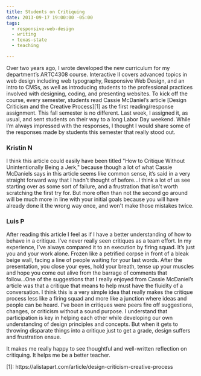```yaml
---
title: Students on Critiquing
date: 2013-09-17 19:00:00 -05:00
tags:
  - responsive-web-design
  - writing
  - texas-state
  - teaching

---
```


Over two years ago, I wrote developed the new curriculum for my department’s ARTC4308 course. Interactive II covers advanced topics in web design including web typography, Responsive Web Design, and an intro to CMSs, as well as introducing students to the professional practices involved with designing, coding, and presenting websites. To kick off the course, every semester, students read Cassie McDaniel’s article [Design Criticism and the Creative Process][1] as the first reading/response assignment. This fall semester is no different. Last week, I assigned it, as usual, and sent students on their way to a long Labor Day weekend. While I’m always impressed with the responses, I thought I would share some of the responses made by students this semester that really stood out.

### Kristin N

I think this article could easily have been titled "How to Critique Without Unintentionally Being a Jerk," because though a lot of what Cassie McDaniels says in this article seems like common sense, it’s said in a very straight forward way that I hadn't thought of before...I think a lot of us see starting over as some sort of failure, and a frustration that isn't worth scratching the first try for. But more often than not the second go around will be much more in line with your initial goals because you will have already done it the wrong way once, and won't make those mistakes twice.

### Luis P

After reading this article I feel as if I have a better understanding of how to behave in a critique. I’ve never really seen critiques as a team effort. In my experience, I’ve always compared it to an execution by firing squad. It’s just you and your work alone. Frozen like a petrified corpse in front of a bleak beige wall, facing a line of people waiting for your last words. After the presentation, you close your eyes, hold your breath, tense up your muscles and hope you come out alive from the barrage of comments that follow...One of the suggestions that I really enjoyed from Cassie McDaniel’s article was that a critique that means to help must have the fluidity of a conversation. I think this is a very simple idea that really makes the critique process less like a firing squad and more like a junction where ideas and people can be heard. I’ve been in critiques were peers fire off suggestions, changes, or criticism without a sound purpose. I understand that participation is key in helping each other while developing our own understanding of design principles and concepts. But when it gets to throwing disparate things into a critique just to get a grade, design suffers and frustration ensue.

<p class="caption">
It makes me really happy to see thoughtful and well-written reflection on critiquing. It helps me be a better teacher.</p>
[1]: https://alistapart.com/article/design-criticism-creative-process

